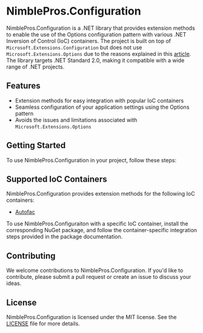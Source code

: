 # NimblePros.Configuration

NimblePros.Configuration is a .NET library that provides extension methods to enable the use of the Options
configuration pattern with various .NET Inversion of Control (IoC) containers. The project is built on top of
`Microsoft.Extensions.Configuration` but does not use `Microsoft.Extensions.Options` due to the reasons explained in
this [article](https://www.dabrowski.space/posts/asp.net-options-why-you-should-not-use-it/). The library targets
.NET Standard 2.0, making it compatible with a wide range of .NET projects.

## Features

- Extension methods for easy integration with popular IoC containers
- Seamless configuration of your application settings using the Options pattern
- Avoids the issues and limitations associated with `Microsoft.Extensions.Options`

## Getting Started

To use NimblePros.Configuration in your project, follow these steps:

## Supported IoC Containers

NimblePros.Configuration provides extension methods for the following IoC containers:

- [Autofac](https://autofac.org/)

To use NimblePros.Configuraiton with a specific IoC container, install the corresponding NuGet package, and follow
the container-specific integration steps provided in the package documentation.

## Contributing

We welcome contributions to NimblePros.Configuration. If you'd like to contribute, please submit a pull request or create an issue to discuss your ideas.

## License

NimblePros.Configuration is licensed under the MIT license. See the [LICENSE](./LICENSE.md) file for more details.
